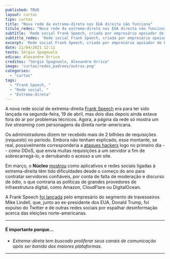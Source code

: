 ```yaml
---
published: TRUE
layout: curtas
tipo: curtas
title: "Nova rede da extrema-direta nos EUA direita não funciona"
titulo_redes: "Nova rede da extrema-direta nos EUA direita não funciona"
subtitle: 'Rede social Frank Speech, criada por empresário apoiador de Donald Trump, está fora do ar desde lançamento'
subtitle_redes: 'Rede social Frank Speech, criada por empresário apoiador de Donald Trump, está fora do ar desde lançamento'
excerpt: 'Rede social Frank Speech, criada por empresário apoiador de Donald Trump, está fora do ar desde lançamento'
date: 21/04/2021 12:11
texto: Sérgio Spagnuolo
edicao: Alexandre Orrico
creditos: "Sérgio Spagnuolo, Alexandre Orrico"
image: 'curtas/redes_padroes/outras.png'
categories:
  - "curtas"
tags:
  - "Frank Speech, "
  - "Rede social, "
  - "Extrema-direta"
---
```


A nova rede social de extrema-direita [Frank Speech](https://frankspeech.com/) era para ter sido lançada na segunda-feira, 19 de abril, mas dois dias depois ainda estava fora do ar por problemas técnicos. Agora, a página da rede só mostra um *live streaming* com personagens da direita norte-americana.

Os administradores dizem ter recebido mais de 2 bilhões de requisições (*requests*) no período. Embora não tenham explicado, esse montante, se real, possivelmente corresponderia a [ataques hackers](https://www.independent.co.uk/news/world/americas/mike-lindell-frank-app-parler-b1833977.html) logo no primeiro dia -- como DDoS, que envia muitas requisições a um servidor a fim de sobrecarregá-lo, e derrubando o acesso a um site.

Em março, o **Núcleo** [mostrou](https://nucleo.jor.br/redes/2021-03-04-big-tech-parler-moredacao) como aplicativos e redes sociais ligadas à extrema-direita têm tido dificuldades desde o começo do ano para contratar servidores confiáveis, por conta de falta de moderação e discurso de ódio, o que contraria as políticas de grandes provedores de infraestrutura digital, como Amazon, CloudFlare ou DigitalOcean.

A Frank Speech [foi lançada](https://www.cnet.com/news/mypillow-ceo-mike-lindells-social-media-platform-is-still-down/) pelo empresário do segmento de travesseiros Mike Lindell, que, junto ao ex-presidente dos EUA, Donald Trump, foi expulso do Twitter e de outras redes sociais por espalhar desinformação acerca das eleições norte-americanas.

---

#### É importante porque...

- *Extrema-direta tem buscado proliferar seus canais de comunicação após ser banida das maiores plataformas.*

---
